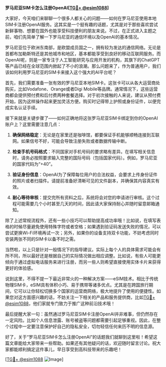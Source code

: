 **罗马尼亚SIM卡怎么注册OpenAI[[TG💪+ @esim1088](https://t.me/s/esim1088)]**

大家好，今天咱们来聊聊一个很多人都关心的问题——如何在罗马尼亚使用本地SIM卡注册OpenAI服务。这其实是一个挺有趣的话题，尤其是对于那些喜欢尝试新鲜事物、想要在国外也能享受科技便利的朋友来说。不过，在正式进入主题之前，咱们先简单了解一下罗马尼亚的通信环境以及OpenAI的基本情况。

罗马尼亚位于欧洲东南部，是欧盟成员国之一，拥有较为发达的通信网络。无论是首都布加勒斯特还是其他城市和地区，基本都能享受到良好的移动互联网服务。而OpenAI呢，则是一家专注于人工智能研究与应用开发的机构，其旗下的ChatGPT等产品已经在全球范围内掀起了不小的浪潮。那么问题来了，作为普通用户，我们该如何利用罗马尼亚的SIM卡来接入这个强大的AI平台呢？

首先，我们需要准备一张有效的罗马尼亚本地SIM卡。这张卡可以从各大运营商处购买，比如Vodafone、Orange或者Digi Mobile等品牌。通常情况下，这些运营商都会提供预付费和后付费两种套餐选择。对于初次接触的人来说，建议从预付费开始，因为这样操作起来更加灵活方便。购买时记得带上护照或身份证件，以便完成实名认证手续。

接下来就是关键步骤了——如何正确地将这张罗马尼亚SIM卡绑定到你的OpenAI账户上？这里需要注意几点：

1. **确保网络稳定**：无论是在家里还是咖啡馆，都要保证手机能够顺畅连接到互联网。如果信号不好，可能会导致注册失败或者数据传输中断。
   
2. **检查手机号码格式**：不同国家对手机号码的要求略有差异。在填写相关信息时，请务必按照要求输入完整的国际号码（包括国家代码）。例如，罗马尼亚的国家代码为“+40”。

3. **验证身份信息**：OpenAI为了保障每位用户的合法权益，会要求上传身份证件的照片或者扫描件。请提前准备好清晰可见的文件副本，并确保其内容真实有效。

4. **耐心等待审核**：提交完所有资料之后，系统将会对您的申请进行审核。这个过程可能需要几个小时甚至几天的时间，因此请大家保持耐心并随时留意邮箱通知。

除了上述常规流程外，还有一些小技巧可以帮助提高成功率哦！比如说，在填写表格的时候尽量避免使用特殊字符或者空格；如果遇到验证码发送失败的情况，可以尝试更换Wi-Fi环境再试一次；另外，如果你的设备支持双卡功能，不妨考虑同时安装两张不同的SIM卡以备不时之需。

当然啦，以上只是针对一般情况下的指导建议。实际上每个人的具体需求可能会有所不同，所以最好还是根据自己的实际情况做出相应调整。比如说，有些人可能更倾向于通过虚拟电话服务来进行注册，而另一些人则希望直接使用实体卡片来获得更好的体验感。

说到这里，不得不提一下最近非常火的一种解决方案——eSIM技术。相比于传统物理SIM卡，eSIM具有体积小巧、易于携带等诸多优点。尤其是在跨国旅行期间，它可以让你轻松切换多个国家的运营商网络，极大地提升了使用的便捷性。如果您对这方面感兴趣的话，不妨关注一下相关的产品和服务提供商，比如[TG💪+ @esim1088](https://t.me/s/esim1088)，他们家就专门致力于推广这种前沿技术哦！

最后提醒大家一句：虽然通过罗马尼亚SIM卡注册OpenAI并非难事，但仍然存在一定风险。比如个人信息泄露、账号被盗等问题都需要引起足够重视。因此，在整个过程中一定要注意保护好自己的隐私安全，切勿轻信任何来历不明的信息源。

好了，关于“罗马尼亚SIM卡怎么注册OpenAI”的话题我们就聊到这里啦！希望这篇文章能给大家带来一些帮助。如果还有其他疑问的话，欢迎随时留言讨论。祝大家都能顺利搞定这件事儿，早日享受到高科技带来的乐趣吧！

[[TG💪+ @esim1088](https://t.me/s/esim1088) ![Image](https://i.postimg.cc/4NQfJmqS/Snipaste-2025-05-13-00-14-12.png)]